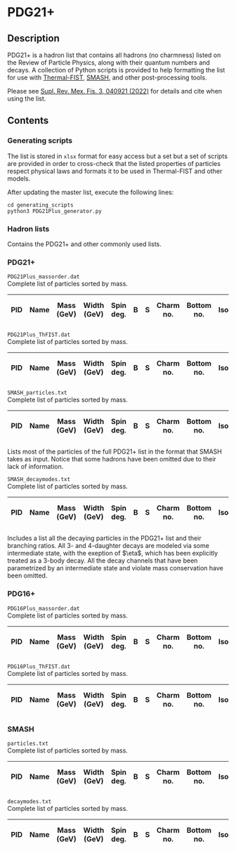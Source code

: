 # PDG21+
## Description
PDG21+ is a hadron list that contains all hadrons (no charmness) listed on the 
Review of Particle Physics, along with their quantum numbers and decays. A
collection of Python scripts is provided to help formatting the list for use
with [Thermal-FIST](https://github.com/vlvovch/Thermal-FIST),
[SMASH](https://github.com/smash-transport/smash), and other post-processing tools.

Please see [Supl. Rev. Mex. Fis. 3, 040921 (2022)](https://doi.org/10.31349/SuplRevMexFis.3.040921) for details and cite when using the list.

## Contents
### Generating scripts
The list is stored in `xlsx` format for easy access but a set but a set of
scripts are provided in order to cross-check that the listed properties of
particles respect physical laws and formats it to be used in Thermal-FIST and
other models.

After updating the master list, execute the following lines:

    cd generating_scripts
    python3 PDG21Plus_generator.py

### Hadron lists
Contains the PDG21+ and other commonly used lists.

### PDG21+
`PDG21Plus_massorder.dat`\
Complete list of particles sorted by mass.
<p align="center">

| PID | Name | Mass (GeV) | Width (GeV) | Spin deg. | B | S | Charm no. | Bottom no. | Isospin | Q | No. of decay channels |
| - | - | - | - | - | - | - | - | - | - | - | - |

</p>

`PDG21Plus_ThFIST.dat`\
Complete list of particles sorted by mass.
<p align="center">

| PID | Name | Mass (GeV) | Width (GeV) | Spin deg. | B | S | Charm no. | Bottom no. | Isospin | Q | No. of decay channels |
| - | - | - | - | - | - | - | - | - | - | - | - |

</p>

`SMASH_particles.txt`\
Complete list of particles sorted by mass.
<p align="center">

| PID | Name | Mass (GeV) | Width (GeV) | Spin deg. | B | S | Charm no. | Bottom no. | Isospin | Q | No. of decay channels |
| - | - | - | - | - | - | - | - | - | - | - | - |

</p>
Lists most of the particles of the full PDG21+ list in the format that SMASH
takes as input. Notice that some hadrons have been omitted due to their lack of
information.

`SMASH_decaymodes.txt`\
Complete list of particles sorted by mass.
<p align="center">

| PID | Name | Mass (GeV) | Width (GeV) | Spin deg. | B | S | Charm no. | Bottom no. | Isospin | Q | No. of decay channels |
| - | - | - | - | - | - | - | - | - | - | - | - |

</p>
Includes a list all the decaying particles in the PDG21+ list and their
branching ratios. All 3- and 4-daughter decays are modeled via some
intermediate state, with the exeption of $\eta$, which has been explicitly
treated as a 3-body decay. All the decay channels that have been parametrized
by an intermediate state and violate mass conservation have been omitted.

### PDG16+
`PDG16Plus_massorder.dat`\
Complete list of particles sorted by mass.
<p align="center">

| PID | Name | Mass (GeV) | Width (GeV) | Spin deg. | B | S | Charm no. | Bottom no. | Isospin | Q | No. of decay channels |
| - | - | - | - | - | - | - | - | - | - | - | - |

</p>

`PDG16Plus_ThFIST.dat`\
Complete list of particles sorted by mass.
<p align="center">

| PID | Name | Mass (GeV) | Width (GeV) | Spin deg. | B | S | Charm no. | Bottom no. | Isospin | Q | No. of decay channels |
| - | - | - | - | - | - | - | - | - | - | - | - |

</p>

### SMASH
`particles.txt`\
Complete list of particles sorted by mass.
<p align="center">

| PID | Name | Mass (GeV) | Width (GeV) | Spin deg. | B | S | Charm no. | Bottom no. | Isospin | Q | No. of decay channels |
| - | - | - | - | - | - | - | - | - | - | - | - |

</p>

`decaymodes.txt`\
Complete list of particles sorted by mass.
<p align="center">

| PID | Name | Mass (GeV) | Width (GeV) | Spin deg. | B | S | Charm no. | Bottom no. | Isospin | Q | No. of decay channels |
| - | - | - | - | - | - | - | - | - | - | - | - |

</p>

</p>